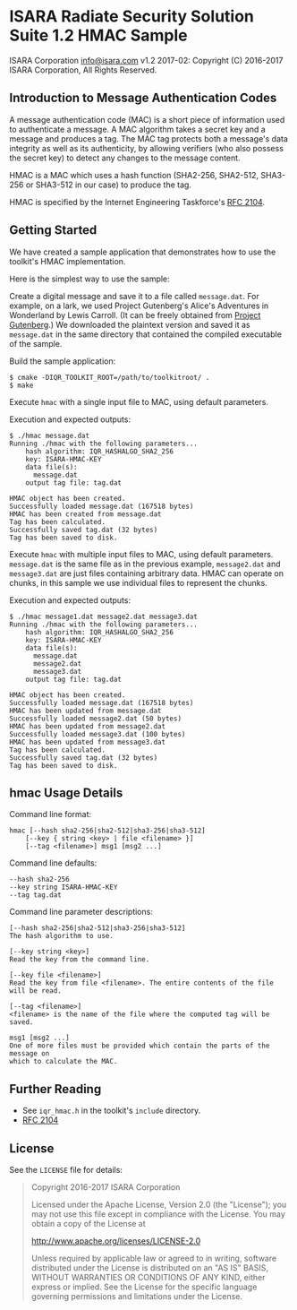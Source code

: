 # ISARA Radiate Security Solution Suite 1.2 HMAC Sample
ISARA Corporation <info@isara.com>
v1.2 2017-02: Copyright (C) 2016-2017 ISARA Corporation, All Rights Reserved.

## Introduction to Message Authentication Codes

A message authentication code (MAC) is a short piece of information used to
authenticate a message. A MAC algorithm takes a secret key and a message and
produces a tag. The MAC tag protects both a message's data integrity as
well as its authenticity, by allowing verifiers (who also possess the secret
key) to detect any changes to the message content.

HMAC is a MAC which uses a hash function (SHA2-256, SHA2-512, SHA3-256 or
SHA3-512 in our case) to produce the tag.

HMAC is specified by the Internet Engineering Taskforce's
[RFC 2104](https://tools.ietf.org/html/rfc2104).

## Getting Started

We have created a sample application that demonstrates how to use the
toolkit's HMAC implementation.

Here is the simplest way to use the sample:

Create a digital message and save it to a file called `message.dat`. For
example, on a lark, we used Project Gutenberg's Alice's Adventures in
Wonderland by Lewis Carroll. (It can be freely obtained from
[Project Gutenberg](http://www.gutenberg.org/ebooks/11.txt.utf-8).)
We downloaded the plaintext version and saved it as `message.dat` in the same
directory that contained the compiled executable of the sample.

Build the sample application:

```
$ cmake -DIQR_TOOLKIT_ROOT=/path/to/toolkitroot/ .
$ make
```

Execute `hmac` with a single input file to MAC, using default parameters.

Execution and expected outputs:

```
$ ./hmac message.dat
Running ./hmac with the following parameters...
    hash algorithm: IQR_HASHALGO_SHA2_256
    key: ISARA-HMAC-KEY
    data file(s):
      message.dat
    output tag file: tag.dat

HMAC object has been created.
Successfully loaded message.dat (167518 bytes)
HMAC has been created from message.dat
Tag has been calculated.
Successfully saved tag.dat (32 bytes)
Tag has been saved to disk.
```

Execute `hmac` with multiple input files to MAC, using default parameters.
`message.dat` is the same file as in the previous example, `message2.dat`
and `message3.dat` are just files containing arbitrary data. HMAC can operate
on chunks, in this sample we use individual files to represent the chunks.

Execution and expected outputs:

```
$ ./hmac message1.dat message2.dat message3.dat
Running ./hmac with the following parameters...
    hash algorithm: IQR_HASHALGO_SHA2_256
    key: ISARA-HMAC-KEY
    data file(s):
      message.dat
      message2.dat
      message3.dat
    output tag file: tag.dat

HMAC object has been created.
Successfully loaded message.dat (167518 bytes)
HMAC has been updated from message.dat
Successfully loaded message2.dat (50 bytes)
HMAC has been updated from message2.dat
Successfully loaded message3.dat (100 bytes)
HMAC has been updated from message3.dat
Tag has been calculated.
Successfully saved tag.dat (32 bytes)
Tag has been saved to disk.
```

## hmac Usage Details

Command line format:

```
hmac [--hash sha2-256|sha2-512|sha3-256|sha3-512]
    [--key { string <key> | file <filename> }]
    [--tag <filename>] msg1 [msg2 ...]
```

Command line defaults:

```
--hash sha2-256
--key string ISARA-HMAC-KEY
--tag tag.dat
```

Command line parameter descriptions:

```
[--hash sha2-256|sha2-512|sha3-256|sha3-512]
The hash algorithm to use.

[--key string <key>]
Read the key from the command line.

[--key file <filename>]
Read the key from file <filename>. The entire contents of the file
will be read.

[--tag <filename>]
<filename> is the name of the file where the computed tag will be saved.

msg1 [msg2 ...]
One of more files must be provided which contain the parts of the message on
which to calculate the MAC.
```

## Further Reading

* See `iqr_hmac.h` in the toolkit's `include` directory.
* [RFC 2104](https://tools.ietf.org/html/rfc2104)

## License

See the `LICENSE` file for details:

> Copyright 2016-2017 ISARA Corporation
> 
> Licensed under the Apache License, Version 2.0 (the "License");
> you may not use this file except in compliance with the License.
> You may obtain a copy of the License at
> 
> http://www.apache.org/licenses/LICENSE-2.0
> 
> Unless required by applicable law or agreed to in writing, software
> distributed under the License is distributed on an "AS IS" BASIS,
> WITHOUT WARRANTIES OR CONDITIONS OF ANY KIND, either express or implied.
> See the License for the specific language governing permissions and
> limitations under the License.

